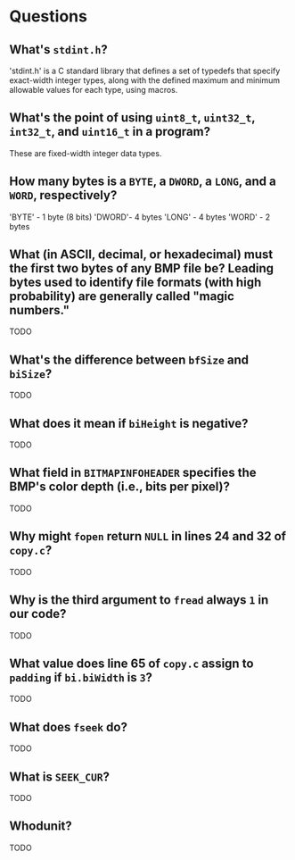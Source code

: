 # Questions

## What's `stdint.h`?

'stdint.h' is a C standard library that defines a set of typedefs that specify exact-width integer types,
along with the defined maximum and minimum allowable values for each type, using macros.

## What's the point of using `uint8_t`, `uint32_t`, `int32_t`, and `uint16_t` in a program?

These are fixed-width integer data types.

## How many bytes is a `BYTE`, a `DWORD`, a `LONG`, and a `WORD`, respectively?

'BYTE' - 1 byte (8 bits)
'DWORD'- 4 bytes
'LONG' - 4 bytes
'WORD' - 2 bytes

## What (in ASCII, decimal, or hexadecimal) must the first two bytes of any BMP file be? Leading bytes used to identify file formats (with high probability) are generally called "magic numbers."

TODO

## What's the difference between `bfSize` and `biSize`?

TODO

## What does it mean if `biHeight` is negative?

TODO

## What field in `BITMAPINFOHEADER` specifies the BMP's color depth (i.e., bits per pixel)?

TODO

## Why might `fopen` return `NULL` in lines 24 and 32 of `copy.c`?

TODO

## Why is the third argument to `fread` always `1` in our code?

TODO

## What value does line 65 of `copy.c` assign to `padding` if `bi.biWidth` is `3`?

TODO

## What does `fseek` do?

TODO

## What is `SEEK_CUR`?

TODO

## Whodunit?

TODO
